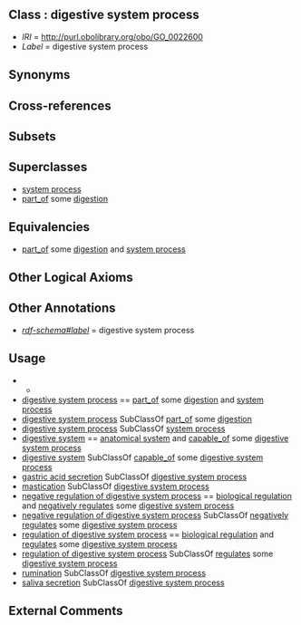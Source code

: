 
## Class : digestive system process

 * *IRI* = http://purl.obolibrary.org/obo/GO_0022600
 * *Label* = digestive system process

## Synonyms


## Cross-references


## Subsets


## Superclasses

 * [system process](../../GO/08/GO_0003008.md)
 * [part_of](../../BFO/50/BFO_0000050.md) some [digestion](../../GO/86/GO_0007586.md)

## Equivalencies

 * [part_of](../../BFO/50/BFO_0000050.md) some [digestion](../../GO/86/GO_0007586.md) and [system process](../../GO/08/GO_0003008.md)

## Other Logical Axioms


## Other Annotations

 * *[rdf-schema#label](../../el/rdf-schema#label.md)* = digestive system process

## Usage

 * -
 * [digestive system process](../../GO/00/GO_0022600.md) == [part_of](../../BFO/50/BFO_0000050.md) some [digestion](../../GO/86/GO_0007586.md) and [system process](../../GO/08/GO_0003008.md)
 * [digestive system process](../../GO/00/GO_0022600.md) SubClassOf [part_of](../../BFO/50/BFO_0000050.md) some [digestion](../../GO/86/GO_0007586.md)
 * [digestive system process](../../GO/00/GO_0022600.md) SubClassOf [system process](../../GO/08/GO_0003008.md)
 * [digestive system](../../UBERON/07/UBERON_0001007.md) == [anatomical system](../../UBERON/67/UBERON_0000467.md) and [capable_of](../../RO/15/RO_0002215.md) some [digestive system process](../../GO/00/GO_0022600.md)
 * [digestive system](../../UBERON/07/UBERON_0001007.md) SubClassOf [capable_of](../../RO/15/RO_0002215.md) some [digestive system process](../../GO/00/GO_0022600.md)
 * [gastric acid secretion](../../GO/96/GO_0001696.md) SubClassOf [digestive system process](../../GO/00/GO_0022600.md)
 * [mastication](../../GO/26/GO_0071626.md) SubClassOf [digestive system process](../../GO/00/GO_0022600.md)
 * [negative regulation of digestive system process](../../GO/57/GO_0060457.md) == [biological regulation](../../GO/07/GO_0065007.md) and [negatively regulates](../../RO/12/RO_0002212.md) some [digestive system process](../../GO/00/GO_0022600.md)
 * [negative regulation of digestive system process](../../GO/57/GO_0060457.md) SubClassOf [negatively regulates](../../RO/12/RO_0002212.md) some [digestive system process](../../GO/00/GO_0022600.md)
 * [regulation of digestive system process](../../GO/58/GO_0044058.md) == [biological regulation](../../GO/07/GO_0065007.md) and [regulates](../../RO/11/RO_0002211.md) some [digestive system process](../../GO/00/GO_0022600.md)
 * [regulation of digestive system process](../../GO/58/GO_0044058.md) SubClassOf [regulates](../../RO/11/RO_0002211.md) some [digestive system process](../../GO/00/GO_0022600.md)
 * [rumination](../../GO/47/GO_0036147.md) SubClassOf [digestive system process](../../GO/00/GO_0022600.md)
 * [saliva secretion](../../GO/41/GO_0046541.md) SubClassOf [digestive system process](../../GO/00/GO_0022600.md)

## External Comments

